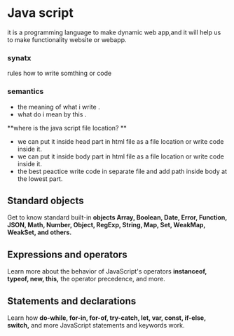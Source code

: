 # Java script 
it is a programming language to make dynamic web app,and it will help us to make functionality website or webapp.


### synatx 
rules how to write somthing or code 


### semantics

- the meaning of what i write .
- what do i mean by this .

**where is the java script file location? **
- we can put it inside head part in html file as a file location or write code inside it.
- we can put it inside body part in html file as a file location or write code inside it.
- the best peactice write code in separate file and add path inside body at the lowest part.

## Standard objects
Get to know standard built-in **objects Array, Boolean, Date, Error, Function, JSON, Math, Number, Object, RegExp, String, Map, Set, WeakMap, WeakSet, and others.**
## Expressions and operators
Learn more about the behavior of JavaScript's operators **instanceof, typeof, new, this,** the operator precedence, and more.
## Statements and declarations
Learn how **do-while, for-in, for-of, try-catch, let, var, const, if-else, switch,** and more JavaScript statements and keywords work.


